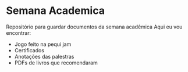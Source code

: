 # Semana Academica
 Repositório para guardar documentos da semana acadêmica
 Aqui eu vou encontrar:
 - Jogo feito na pequi jam
 - Certificados
 - Anotações das palestras
 - PDFs de livros que recomendaram
